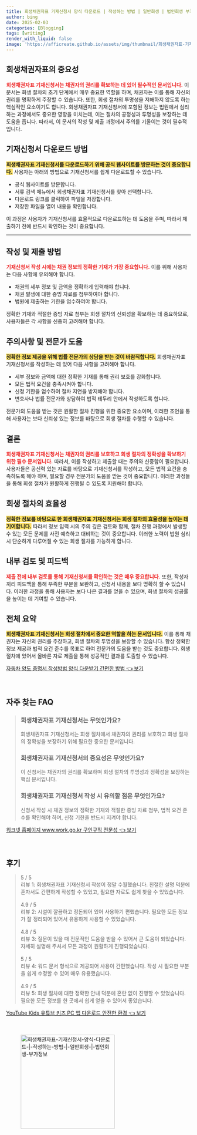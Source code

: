 ```yaml
---
title: 회생채권자표 기재신청서 양식 다운로드 | 작성하는 방법 | 일반회생 | 법인회생 부가정보
author: bing
date: 2025-02-03
categories: [Blogging]
tags: [writing]
render_with_liquid: false
image: 'https://afficreate.github.io/assets/img/thumbnail/회생채권자표-기재신청서-양식-다운로드-|-작성하는-방법-|-일반회생-|-법인회생-부가정보.webp'
---
```



<h2 id='회생채권자표의 중요성'>회생채권자표의 중요성</h2>

<p><b><span style="color: #ee2323;">회생채권자표 기재신청서는 채권자의 권리를 확보하는 데 있어 필수적인 문서입니다.</span></b> 이 문서는 회생 절차의 초기 단계에서 매우 중요한 역할을 하며, 채권자는 이를 통해 자신의 권리를 명확하게 주장할 수 있습니다. 또한, 회생 절차의 투명성을 저해하지 않도록 하는 핵심적인 요소이기도 합니다. 회생채권자표 기재신청서에 포함된 정보는 법원에서 심리하는 과정에서도 중요한 영향을 미치는데, 이는 절차의 공정성과 투명성을 보장하는 데 도움을 줍니다. 따라서, 이 문서의 작성 및 제출 과정에서 주의를 기울이는 것이 필수적입니다.</p>

<h2 id='기재신청서 다운로드 방법'>기재신청서 다운로드 방법</h2>

<p><b><span style="background-color: #ffe066;">회생채권자표 기재신청서를 다운로드하기 위해 공식 웹사이트를 방문하는 것이 중요합니다.</span></b> 사용자는 아래의 방법으로 기재신청서를 쉽게 다운로드할 수 있습니다.</p>

<ul>
    <li>공식 웹사이트를 방문합니다.</li>
    <li>서류 검색 메뉴에서 회생채권자표 기재신청서를 찾아 선택합니다.</li>
    <li>다운로드 링크를 클릭하여 파일을 저장합니다.</li>
    <li>저장한 파일을 열어 내용을 확인합니다.</li>
</ul>

<p>이 과정은 사용자가 기재신청서를 효율적으로 다운로드하는 데 도움을 주며, 따라서 제출하기 전에 반드시 확인하는 것이 중요합니다.</p>

<hr />

<h2 id='작성 및 제출 방법'>작성 및 제출 방법</h2>

<p><b><span style="color: #ee2323;">기재신청서 작성 시에는 채권 정보의 정확한 기재가 가장 중요합니다.</span></b> 이를 위해 사용자는 다음 사항에 유의해야 합니다.</p>

<ul>
    <li>채권의 세부 정보 및 금액을 정확하게 입력해야 합니다.</li>
    <li>채권 발생에 대한 증빙 자료를 첨부하여야 합니다.</li>
    <li>법원에 제출하는 기한을 엄수하여야 합니다.</li>
</ul>

<p>정확한 기재와 적절한 증빙 자료 첨부는 회생 절차의 신뢰성을 확보하는 데 중요하므로, 사용자들은 각 사항을 신중히 고려해야 합니다.</p>

<h2 id='주의사항 및 전문가 도움'>주의사항 및 전문가 도움</h2>

<p><b><span style="background-color: #ffe066;">정확한 정보 제공을 위해 법률 전문가의 상담을 받는 것이 바람직합니다.</span></b> 회생채권자표 기재신청서를 작성하는 데 있어 다음 사항을 고려해야 합니다.</p>

<ul>
    <li>세부 정보와 금액에 대한 정확한 기재를 통해 권리 보호를 강화합니다.</li>
    <li>모든 법적 요건을 충족시켜야 합니다.</li>
    <li>신청 기한을 엄수하여 절차 지연을 방지해야 합니다.</li>
    <li>변호사나 법률 전문가와 상담하여 법적 테두리 안에서 작성하도록 합니다.</li>
</ul>

<p>전문가의 도움을 받는 것은 원활한 절차 진행을 위한 중요한 요소이며, 이러한 조언을 통해 사용자는 보다 신뢰성 있는 정보를 바탕으로 회생 절차를 수행할 수 있습니다.</p>

<h2 id='결론'>결론</h2>

<p><b><span style="color: #ee2323;">회생채권자표 기재신청서는 채권자의 권리를 보호하고 회생 절차의 정확성을 확보하기 위한 필수 문서입니다.</span></b> 따라서, 이를 작성하고 제출할 때는 주의와 신중함이 필요합니다. 사용자들은 공신력 있는 자료를 바탕으로 기재신청서를 작성하고, 모든 법적 요건을 충족하도록 해야 하며, 필요할 경우 전문가의 도움을 받는 것이 중요합니다. 이러한 과정들을 통해 회생 절차가 원활하게 진행될 수 있도록 지원해야 합니다.</p>

<h2 id='회생 절차의 효율성'>회생 절차의 효율성</h2>

<p><b><span style="background-color: #ffe066;">정확한 정보를 바탕으로 한 회생채권자표 기재신청서는 회생 절차의 효율성을 높이는 데 기여합니다.</span></b> 따라서 정보 입력 시의 주의 깊은 검토와 함께, 절차 진행 과정에서 발생할 수 있는 모든 문제를 사전 예측하고 대비하는 것이 중요합니다. 이러한 노력이 법원 심리시 단순하게 다루어질 수 있는 회생 절차를 가능하게 합니다.</p>

<h2 id='내부 검토 및 피드백'>내부 검토 및 피드백</h2>

<p><b><span style="color: #ee2323;">제출 전에 내부 검토를 통해 기재신청서를 확인하는 것은 매우 중요합니다.</span></b> 또한, 작성자끼리 피드백을 통해 부족한 부분을 보완하고, 신청서 내용을 보다 명확히 할 수 있습니다. 이러한 과정을 통해 사용자는 보다 나은 결과를 얻을 수 있으며, 회생 절차의 성공률을 높이는 데 기여할 수 있습니다.</p>

<h2 id='전체 요약'>전체 요약</h2>

<p><b><span style="background-color: #ffe066;">회생채권자표 기재신청서는 회생 절차에서 중요한 역할을 하는 문서입니다.</span></b> 이를 통해 채권자는 자신의 권리를 주장하고, 회생 절차의 투명성을 보장할 수 있습니다. 항상 정확한 정보 제공과 법적 요건 준수를 목표로 하여 전문가의 도움을 받는 것도 중요합니다. 회생 절차에 있어서 올바른 자료 제출을 통해 성공적인 결과를 도출할 수 있습니다.</p>


<p><a class="click-button" title="자동차 양도 증명서 작성방법 양식 다운받기 간편한 방법" href="https://afficreate.github.io/posts/%EC%9E%90%EB%8F%99%EC%B0%A8-%EC%96%91%EB%8F%84-%EC%A6%9D%EB%AA%85%EC%84%9C-%EC%9E%91%EC%84%B1%EB%B0%A9%EB%B2%95-%EC%96%91%EC%8B%9D-%EB%8B%A4%EC%9A%B4%EB%B0%9B%EA%B8%B0-%EA%B0%84%ED%8E%B8%ED%95%9C-%EB%B0%A9%EB%B2%95/" rel="dofollow">자동차 양도 증명서 작성방법 양식 다운받기 간편한 방법 👈 보기</a></p><br>
<h2 id='자주_찾는_FAQ'>자주 찾는 FAQ</h2>
<div itemscope="" itemtype="https://schema.org/FAQPage"> 
<blockquote> 
<div itemscope="" itemprop="mainEntity" itemtype="https://schema.org/Question"> 
<h3 itemprop="name">회생채권자표 기재신청서는 무엇인가요?</h3> 
<div itemscope="" itemprop="acceptedAnswer" itemtype="https://schema.org/Answer"> 
<span itemprop="text"> 
<p>회생채권자표 기재신청서는 회생 절차에서 채권자의 권리를 보호하고 회생 절차의 정확성을 보장하기 위해 필요한 중요한 문서입니다.</p> 
</span> 
</div> 
</div> 
<div itemscope="" itemprop="mainEntity" itemtype="https://schema.org/Question"> 
<h3 itemprop="name">회생채권자표 기재신청서의 중요성은 무엇인가요?</h3> 
<div itemscope="" itemprop="acceptedAnswer" itemtype="https://schema.org/Answer"> 
<span itemprop="text"> 
<p>이 신청서는 채권자의 권리를 확보하며 회생 절차의 투명성과 정확성을 보장하는 핵심 문서입니다.</p> 
</span> 
</div> 
</div> 
<div itemscope="" itemprop="mainEntity" itemtype="https://schema.org/Question"> 
<h3 itemprop="name">회생채권자표 기재신청서 작성 시 유의할 점은 무엇인가요?</h3> 
<div itemscope="" itemprop="acceptedAnswer" itemtype="https://schema.org/Answer"> 
<span itemprop="text"> 
<p>신청서 작성 시 채권 정보의 정확한 기재와 적절한 증빙 자료 첨부, 법적 요건 준수를 확인해야 하며, 신청 기한을 반드시 지켜야 합니다.</p> 
</span> 
</div> 
</div> 
</blockquote> 
</div>
<p><a class="click-button" title="워크넷 홈페이지 www.work.go.kr 구인구직 전문성" href="https://afficreate.github.io/posts/%EC%9B%8C%ED%81%AC%EB%84%B7-%ED%99%88%ED%8E%98%EC%9D%B4%EC%A7%80-www.work.go.kr-%EA%B5%AC%EC%9D%B8%EA%B5%AC%EC%A7%81-%EC%A0%84%EB%AC%B8%EC%84%B1/" rel="dofollow">워크넷 홈페이지 www.work.go.kr 구인구직 전문성 👈 보기</a></p><br>
<h2 id='후기'>후기</h2>
<div itemscope itemtype="https://schema.org/Product">
  <blockquote>
  <div itemprop="review" itemscope itemtype="https://schema.org/Review">
      <div itemprop="reviewRating" itemscope itemtype="https://schema.org/Rating"> <span itemprop="ratingValue">5</span> / <span itemprop="bestRating">5</span> </div>
      <span itemprop="reviewBody">리뷰 1: 회생채권자표 기재신청서 작성이 정말 수월했습니다. 친절한 설명 덕분에 혼자서도 간편하게 작성할 수 있었고, 필요한 자료도 쉽게 찾을 수 있었습니다.</span>
  </div>
  <br>
  <div itemprop="review" itemscope itemtype="https://schema.org/Review">
      <div itemprop="reviewRating" itemscope itemtype="https://schema.org/Rating"> <span itemprop="ratingValue">4.9</span> / <span itemprop="bestRating">5</span> </div>
      <span itemprop="reviewBody">리뷰 2: 시설이 깔끔하고 정돈되어 있어 사용하기 편했습니다. 필요한 모든 정보가 잘 정리되어 있어서 유용하게 사용할 수 있었습니다.</span>
  </div>
  <br>
  <div itemprop="review" itemscope itemtype="https://schema.org/Review">
      <div itemprop="reviewRating" itemscope itemtype="https://schema.org/Rating"> <span itemprop="ratingValue">4.8</span> / <span itemprop="bestRating">5</span> </div>
      <span itemprop="reviewBody">리뷰 3: 질문이 있을 때 전문적인 도움을 받을 수 있어서 큰 도움이 되었습니다. 자세히 설명해 주셔서 모든 과정이 원활하게 진행되었습니다.</span>
  </div>
  <br>
  <div itemprop="review" itemscope itemtype="https://schema.org/Review">
      <div itemprop="reviewRating" itemscope itemtype="https://schema.org/Rating"> <span itemprop="ratingValue">5</span> / <span itemprop="bestRating">5</span> </div>
      <span itemprop="reviewBody">리뷰 4: 워드 문서 형식으로 제공되어 사용이 간편했습니다. 작성 시 필요한 부분을 쉽게 수정할 수 있어 매우 유용했습니다.</span>
  </div>
  <br>
  <div itemprop="review" itemscope itemtype="https://schema.org/Review">
      <div itemprop="reviewRating" itemscope itemtype="https://schema.org/Rating"> <span itemprop="ratingValue">4.9</span> / <span itemprop="bestRating">5</span> </div>
      <span itemprop="reviewBody">리뷰 5: 회생 절차에 대한 정확한 안내 덕분에 혼란 없이 진행할 수 있었습니다. 필요한 모든 정보를 한 곳에서 쉽게 얻을 수 있어서 좋았습니다.</span>
  </div>
  </blockquote>
</div>
<p><a class="click-button" title="YouTube Kids 유튜브 키즈 PC 앱 다운로드 안전한 환경" href="https://afficreate.github.io/posts/YouTube-Kids-%EC%9C%A0%ED%8A%9C%EB%B8%8C-%ED%82%A4%EC%A6%88-PC-%EC%95%B1-%EB%8B%A4%EC%9A%B4%EB%A1%9C%EB%93%9C-%EC%95%88%EC%A0%84%ED%95%9C-%ED%99%98%EA%B2%BD/" rel="dofollow">YouTube Kids 유튜브 키즈 PC 앱 다운로드 안전한 환경 👈 보기</a></p><br>
<figure class="image"><img src="https://afficreate.github.io/assets/img/thumbnail/회생채권자표-기재신청서-양식-다운로드-|-작성하는-방법-|-일반회생-|-법인회생-부가정보.webp" alt="회생채권자표-기재신청서-양식-다운로드-|-작성하는-방법-|-일반회생-|-법인회생-부가정보" width="256" height="256"></figure>